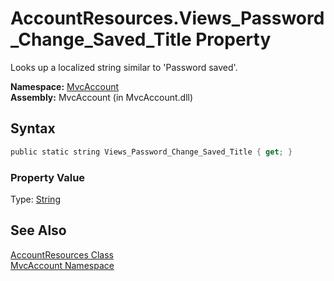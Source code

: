 AccountResources.Views_Password_Change_Saved_Title Property
===========================================================
Looks up a localized string similar to 'Password saved'.

**Namespace:** [MvcAccount][1]  
**Assembly:** MvcAccount (in MvcAccount.dll)

Syntax
------

```csharp
public static string Views_Password_Change_Saved_Title { get; }
```

### Property Value
Type: [String][2]

See Also
--------
[AccountResources Class][3]  
[MvcAccount Namespace][1]  

[1]: ../README.md
[2]: http://msdn.microsoft.com/en-us/library/s1wwdcbf
[3]: README.md